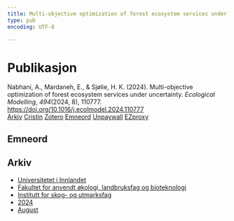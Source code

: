 ```yaml
---
title: Multi-objective optimization of forest ecosystem services under uncertainty
type: pub
encoding: UTF-8

---
```

<h1>Publikasjon</h1>
<article id="csl-bib-container-7J2JG36M" class="csl-bib-container">
  <div class="csl-bib-body"> <div class="csl-entry">Nabhani, A., Mardaneh, E., &#38; Sjølie, H. K. (2024). Multi-objective optimization of forest ecosystem services under uncertainty. <i>Ecological Modelling</i>, <i>494</i>(2024, 8), 110777. <a href="https://doi.org/10.1016/j.ecolmodel.2024.110777">https://doi.org/10.1016/j.ecolmodel.2024.110777</a></div> </div>
  <div class="csl-bib-buttons">
    <a href="#taxonomy-article-7J2JG36M" alt="archive" class="csl-bib-button">Arkiv</a>
    <a href="https://app.cristin.no/results/show.jsf?id=2284333" alt="Cristin" class="csl-bib-button">Cristin</a>
    <a href="http://zotero.org/groups/5881554/items/7J2JG36M" alt="Zotero" class="csl-bib-button">Zotero</a>
    <a href="#keywords-article-7J2JG36M" alt="keywords" class="csl-bib-button">Emneord</a>
    <a href="https://doi.org/10.1016/j.ecolmodel.2024.110777" alt="Unpaywall" class="csl-bib-button">Unpaywall</a>
    <a href="https://doi.org/10.1016/j.ecolmodel.2024.110777" alt="EZproxy" class="csl-bib-button">EZproxy</a>
  </div>
  <div id="csl-bib-meta-container-7J2JG36M"></div>
</article>
<div id="csl-bib-meta-7J2JG36M" class="csl-bib-meta">
  <article id="keywords-article-7J2JG36M" class="keywords-article">
    <h1>Emneord</h1>
    
  </article>
  <article id="taxonomy-article-7J2JG36M" class="taxonomy-article">
    <h1>Arkiv</h1>
    <ul>
      <li><a href="{{< params subfolder >}}nn/archive/?key=3DCRN523">Universitetet i Innlandet</a></li>
      <li><a href="{{< params subfolder >}}nn/archive/?key=T77LXH6D">Fakultet for anvendt økologi, landbruksfag og bioteknologi</a></li>
      <li><a href="{{< params subfolder >}}nn/archive/?key=7TRARPE3">Institutt for skog- og utmarksfag</a></li>
      <li><a href="{{< params subfolder >}}nn/archive/?key=A4XX8HDP">2024</a></li>
      <li><a href="{{< params subfolder >}}nn/archive/?key=HFYJIYIE">August</a></li>
    </ul>
  </article>
</div>
